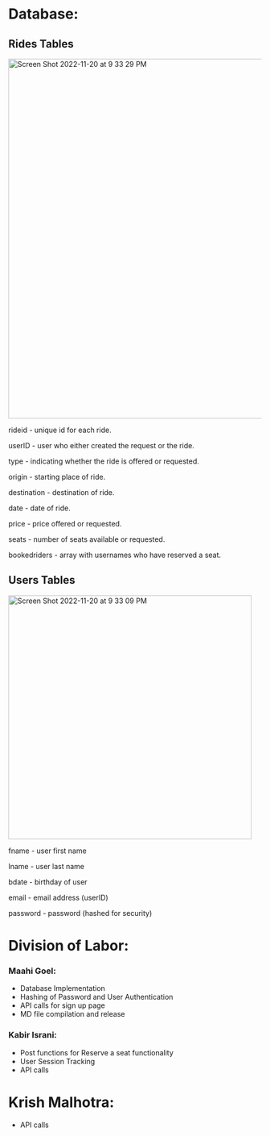 
# Database: 

## Rides Tables
<img width="714" alt="Screen Shot 2022-11-20 at 9 33 29 PM" src="https://user-images.githubusercontent.com/67108579/202950945-0d850533-9426-4e1c-9b7a-0aabaa7ea76a.png">

rideid - unique id for each ride. 

userID - user who either created the request or the ride.  

type - indicating whether the ride is offered or requested. 

origin - starting place of ride. 

destination - destination of ride.  

date - date of ride. 

price - price offered or requested. 

seats - number of seats available or requested. 

bookedriders - array with usernames who have reserved a seat. 



## Users Tables
<img width="484" alt="Screen Shot 2022-11-20 at 9 33 09 PM" src="https://user-images.githubusercontent.com/67108579/202950988-4c23d250-6a3a-441a-b995-20b1ecd511dc.png">

fname - user first name 

lname - user last name  

bdate - birthday of user 

email - email address (userID)  

password - password (hashed for security)  



# Division of Labor: 

### Maahi Goel: 
- Database Implementation
- Hashing of Password and User Authentication
- API calls for sign up page
- MD file compilation and release

### Kabir Israni:
- Post functions for Reserve a seat functionality
- User Session Tracking 
- API calls

# Krish Malhotra:
- API calls
